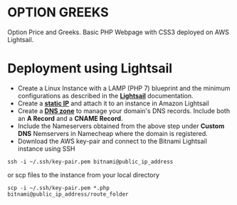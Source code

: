 # OPTION GREEKS
Option Price and Greeks. Basic PHP Webpage with CSS3 deployed on AWS Lightsail.

# Deployment using Lightsail
* Create a Linux Instance with a LAMP (PHP 7) blueprint and the minimum configurations as described in the [**Lightsail**](https://lightsail.aws.amazon.com/ls/docs/en/articles/getting-started-with-amazon-lightsail) documentation.
* Create a [**static IP**](https://lightsail.aws.amazon.com/ls/docs/en/articles/lightsail-create-static-ip) and attach it to an instance in Amazon Lightsail
* Create a [**DNS zone**](https://lightsail.aws.amazon.com/ls/docs/en/articles/lightsail-how-to-create-dns-entry) to manage your domain's DNS records. Include both an **A Record** and a **CNAME Record**.
* Include the Nameservers obtained from the above step under **Custom DNS** Nemservers in Namecheap where the domain is registered.
* Download the AWS key-pair and connect to the Bitnami Lightsail instance using SSH
```
ssh -i ~/.ssh/key-pair.pem bitnami@public_ip_address
```
or scp files to the instance from your local directory 
```
scp -i ~/.ssh/key-pair.pem *.php bitnami@public_ip_address/route_folder
```
